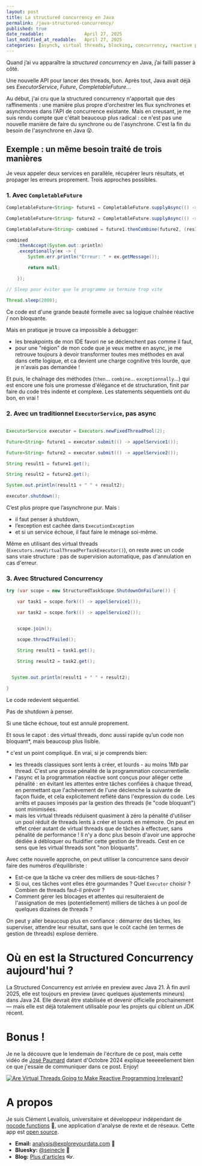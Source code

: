 ```yaml
---
layout: post
title: La structured concurrency en Java
permalink: /java-structured-concurrency/
published: true
date_readable:               April 27, 2025
last_modified_at_readable:   April 27, 2025
categories: [asynch, virtual threads, blocking, concurrency, reactive programming]
---
```


Quand j’ai vu apparaître la *structured concurrency* en Java, j’ai failli passer à côté.  

Une nouvelle API pour lancer des threads, bon. Après tout, Java avait déjà ses *ExecutorService*, *Future*, *CompletableFuture*...

Au début, j'ai cru que la structured concurrency n'apportait que des raffinements : une manière plus propre d'orchestrer les flux synchrones et asynchrones dans l'API de concurrence existante.
Mais en creusant, je me suis rendu compte que c'était beaucoup plus radical : ce n'est pas une nouvelle manière de faire du synchrone ou de l'asynchrone. C'est la fin du besoin de l'asynchrone en Java 😮.

## Exemple : un même besoin traité de trois manières

Je veux appeler deux services en parallèle, récupérer leurs résultats, et propager les erreurs proprement. Trois approches possibles.

### 1. Avec `CompletableFuture`

```java
CompletableFuture<String> future1 = CompletableFuture.supplyAsync(() -> appelService1());

CompletableFuture<String> future2 = CompletableFuture.supplyAsync(() -> appelService2());

CompletableFuture<String> combined = future1.thenCombine(future2, (res1, res2) -> res1 + " " + res2);

combined
    .thenAccept(System.out::println)
    .exceptionally(ex -> {
        System.err.println("Erreur: " + ex.getMessage());

        return null;

    });

// Sleep pour éviter que le programme se termine trop vite

Thread.sleep(2000);
```

Ce code est d'une grande beauté formelle avec sa logique chaînée réactive / non bloquante.

Mais en pratique je trouve ca impossible à debugger:

* les breakpoints de mon IDE favori ne se déclenchent pas comme il faut,
* pour une "région" de mon code que je veux mettre en async, je me retrouve toujours à devoir transformer toutes mes méthodes en aval dans cette logique, et ca devient une charge cognitive très lourde, que je n'avais pas demandée !

Et puis, le chaînage des méthodes (`then`... `combine`... `exceptionnally`...) qui est encore une fois une promesse d'élégance et de structuration, finit par faire du code très indenté et complexe. Les statements séquentiels ont du bon, en vrai !

### 2. Avec un traditionnel `ExecutorService`, pas async

```java

ExecutorService executor = Executors.newFixedThreadPool(2);

Future<String> future1 = executor.submit(() -> appelService1());

Future<String> future2 = executor.submit(() -> appelService2());

String result1 = future1.get();

String result2 = future2.get();

System.out.println(result1 + " " + result2);

executor.shutdown();

```

C’est plus propre que l’asynchrone pur. Mais :

* il faut penser à shutdown,
* l’exception est cachée dans `ExecutionException`
* et si un service échoue, il faut faire le ménage soi-même.

Même en utilisant des virtual threads (`Executors.newVirtualThreadPerTaskExecutor()`), on reste avec un code sans vraie structure : pas de supervision automatique, pas d'annulation en cas d'erreur.


### 3. Avec Structured Concurrency

```java
try (var scope = new StructuredTaskScope.ShutdownOnFailure()) {

    var task1 = scope.fork(() -> appelService1());

    var task2 = scope.fork(() -> appelService2());


    scope.join();

    scope.throwIfFailed();

    String result1 = task1.get();

    String result2 = task2.get();
  

  System.out.println(result1 + " " + result2);

}
```
Le code redevient séquentiel.

Pas de shutdown à penser.

Si une tâche échoue, tout est annulé proprement.

Et sous le capot : des virtual threads, donc aussi rapide qu’un code non bloquant*, mais beaucoup plus lisible.

\* c'est un point compliqué. En vrai, si je comprends bien:
- les threads classiques sont lents à créer, et lourds - au moins 1Mb par thread. C'est une grosse pénalité de la programmation concurrentielle.
- l'async et la programmation réactive sont conçus pour alléger cette pénalité : en évitant les attentes entre tâches confiées à chaque thread, en permettant que l'achèvement de l'une déclenche la suivante de façon fluide, et cela explicitement reflété dans l'expression du code. Les arrêts et pauses imposés par la gestion des threads (le "code bloquant") sont minimisées.
- mais les virtual threads réduisent quasiment à zéro la pénalité d'utiliser un pool réduit de threads lents à créer et lourds en mémoire. On peut en effet créer autant de virtual threads que de tâches à effectuer, sans pénalité de performance ! Il n'y a donc plus besoin d'avoir une approche dédiée à débloquer ou fluidifier cette gestion de threads. Cest en ce sens que les virtual threads sont "non bloquants".

Avec cette nouvelle approche, on peut utiliser la concurrence sans devoir faire des numéros d’équilibriste :

* Est-ce que la tâche va créer des milliers de sous-tâches ?
* Si oui, ces tâches vont elles être gourmandes ? Quel `Executor` choisir ?  Combien de threads faut-il prévoir ?
* Comment gérer les blocages et attentes qui resulteraient de l'assignation de mes (potentiellement) milliers de tâches à un pool de quelques dizaines de threads ?

On peut y aller beaucoup plus en confiance : démarrer des tâches, les superviser, attendre leur résultat, sans que le coût caché (en termes de gestion de threads) explose derrière.

# Où en est la Structured Concurrency aujourd'hui ?
La Structured Concurrency est arrivée en preview avec Java 21.
À fin avril 2025, elle est toujours en preview (avec quelques ajustements mineurs) dans Java 24.
Elle devrait être stabilisée et devenir officielle prochainement — mais elle est déjà totalement utilisable pour les projets qui ciblent un JDK récent.

# Bonus !
Je ne la découvre que le lendemain de l'écriture de ce post, mais cette vidéo de [José Paumard](https://bsky.app/profile/josepaumard.bsky.social) datant d'Octobre 2024 explique teeeeellement bien ce que j'essaie de communiquer dans ce post. Enjoy!

[![Are Virtual Threads Going to Make Reactive Programming Irrelevant?](https://img.youtube.com/vi/zPhkg8dYysY/0.jpg)](https://www.youtube.com/watch?v=zPhkg8dYysY)

# A propos
Je suis Clément Levallois, universitaire et développeur indépendant de [nocode functions](https://nocodefunctions.com) 🔎, une application d'analyse de rexte et de réseaux. Cette app est [open source](https://github.com/seinecle/nocodefunctions).

- **Email:** [analysis@exploreyourdata.com](mailto:analysis@exploreyourdata.com) 📧  
- **Bluesky:** [@seinecle](https://bsky.app/profile/seinecle.bsky.social) 📱  
- **Blog:** [Plus d'articles](https://nocodefunctions.com/blog) 👓.
